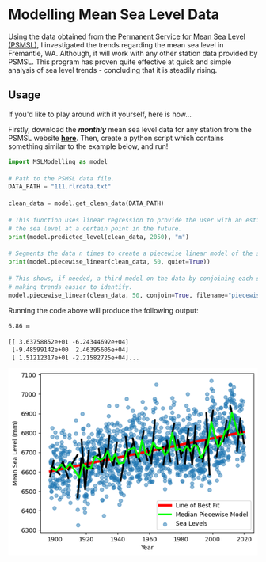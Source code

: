 # Modelling Mean Sea Level Data

Using the data obtained from the [Permanent Service for Mean Sea Level (PSMSL)](https://www.psmsl.org/), I investigated the trends regarding the mean sea level in Fremantle, WA. Although, it will work with any other station data provided by PSMSL. This program has proven quite effective at quick and simple analysis of sea level trends - concluding that it is steadily rising.

## Usage

If you'd like to play around with it yourself, here is how...

Firstly, download the ***monthly*** mean sea level data for any station from the PSMSL website [__here__](https://www.psmsl.org/data/obtaining/). Then, create a python script which contains something similar to the example below, and run!

```python
import MSLModelling as model

# Path to the PSMSL data file.
DATA_PATH = "111.rlrdata.txt"

clean_data = model.get_clean_data(DATA_PATH)

# This function uses linear regression to provide the user with an estimate for
# the sea level at a certain point in the future.
print(model.predicted_level(clean_data, 2050), "m")

# Segments the data n times to create a piecewise linear model of the sea level data.
print(model.piecewise_linear(clean_data, 50, quiet=True))

# This shows, if needed, a third model on the data by conjoining each segment
# making trends easier to identify.
model.piecewise_linear(clean_data, 50, conjoin=True, filename="piecewise")
```

Running the code above will produce the following output:

```
6.86 m

[[ 3.63758852e+01 -6.24344692e+04]
 [-9.48599142e+00  2.46395605e+04]
 [ 1.51212317e+01 -2.21582725e+04]...
```

![Image of piecewise model](piecewise.png "Plot returned by piecewise_linear()")